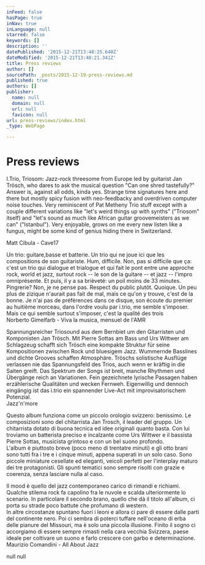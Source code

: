 ```yaml
---
inFeed: false
hasPage: true
inNav: true
inLanguage: null
starred: false
keywords: []
description: ''
datePublished: '2015-12-21T13:48:25.640Z'
dateModified: '2015-12-21T13:48:21.341Z'
title: Press reviews
author: []
sourcePath: _posts/2015-12-19-press-reviews.md
published: true
authors: []
publisher:
  name: null
  domain: null
  url: null
  favicon: null
url: press-reviews/index.html
_type: WebPage

---
```

# Press reviews

I.Trio,
Triosom: Jazz-rock threesome from Europe led by guitarist Jan Trösch, who dares
to ask the musical question "Can one shred tastefully?" Answer is, against all
odds, kinda yes. Strange time signatures here and there but mostly spicy fusion
with neo-feedbacky and overdriven computer noise touches. Very reminiscent of
Pat Metheny Trio stuff except with a couple different variations like "let's
weird things up with synths" ("Triosom" itself) and "let's sound as much like
African guitar groovemeisters as we can" ("Istanbul"). Very enjoyable, grows on
me every new listen like a fungus, might be some kind of genius hiding there in
Switzerland.

Matt Cibula - Cave17

Un trio: guitare,basse et batterie. Un trio qui ne
joue ici que les compositions de son guitariste. Hum, difficile. Non, pas si
difficile que ça: c'est un trio qui dialogue et trialogue et qui fait le pont
entre une approche rock, world et jazz, surtout rock -- le son de la guitare --
et jazz -- l'impro omniprésente. Et puis, il y a sa brièveté: un poil moins de
33 minutes. Pingrerie? Non, je ne pense pas. Respect du public plutôt. Quoique.
Un peu plus de zizique n'aurait pas fait de mal, mais ce qu'on y trouve, c'est
de la bonne. Je n'ai pas de préférences dans ce disque, son écoute du premier
au huitième morceau, dans l'ordre voulu par i.trio, me semble s'imposer. Mais
ce qui semble surtout s'imposer, c'est la qualité des trois   
Norberto Gimelfarb - Viva la musica, mensuel de l'AMR

Spannungsreicher Triosound
aus dem Bernbiet um den Gitarristen und Komponisten Jan Trösch. Mit Pierre
Sottas am Bass und Urs Wittwer am Schlagzeug schafft sich Trösch eine kompakte
Struktur für seine Kompositionen zwischen Rock und bluesigem Jazz. Wummernde
Basslines und dichte Grooves schaffen Atmosphäre. Tröschs solistische Ausflüge
verlassen nie das Spannungsfeld des Trios, auch wenn er kräftig in die Saiten
greift. Das Spektrum der Songs ist breit, manche Rhythmen und Übergänge reich
an Variationen. Fein gezeichnete lyrische Passagen haben erzählerische
Qualitäten und wecken Fernweh. Eigenwillig und dennoch eingängig ist das i.trio
ein spannender Live-Act mit improvisatorischem Potenzial.  
Jazz'n'more

Questo album funziona come
un piccolo orologio svizzero: benissimo. Le composizioni sono del chitarrista
Jan Trosch, il leader del gruppo. Un chitarrista dotato di buona tecnica ed
idee originali quanto basta. Con lui troviamo un batterista preciso e
incalzante come Urs Wittwer e il bassista Pierre Sottas, musicista grintoso e
con un bel suono profondo.  
L'album è piuttosto breve (poco meno di trentatre minuti) e gli otto brani sono
tutti fra i tre e i cinque minuti, appena superati in un solo caso. Sono
piccole miniature cesellate ed eleganti, veicoli perfetti per l'interplay
maturo dei tre protagonisti. Gli spunti tematici sono sempre risolti con grazie
e coerenza, senza lasciare nulla al caso.  

Il mood è quello del jazz
contemporaneo carico di rimandi e richiami. Qualche stilema rock fa capolino
fra le nuvole e scalda ulteriormente lo scenario. In particolare il secondo
brano, quello che dà il titolo all'album, ci porta su strade poco battute che
profumano di western.  
In altre circostanze
spuntano fuori i leoni e allora ci pare di essere dalle parti del continente
nero. Poi ci sembra di poterci tuffare nell'oceano di erba delle pianure del
Missouri, ma è solo una piccola illusione. Finito il sogno ci accorgiamo di
essere sempre rimasti nella cara vecchia Svizzera, paese ideale per coltivare
un suono e farlo crescere con garbo e determinazione.  
Maurizio Comandini - All About Jazz

null
null